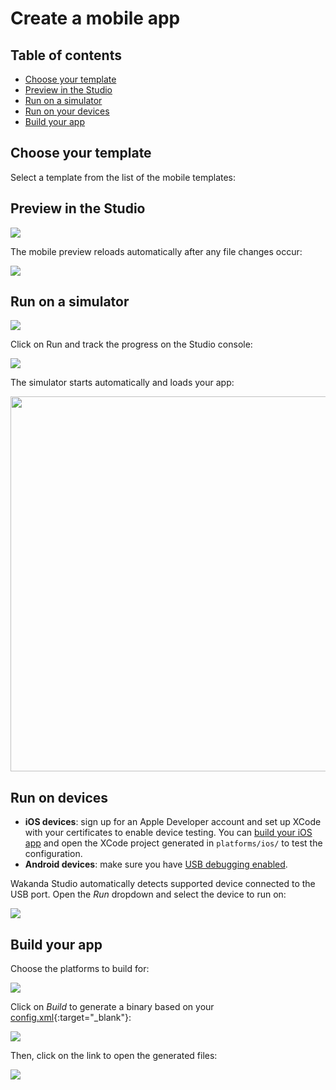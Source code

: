 ---
---

# Create a mobile app

## Table of contents

- [Choose your template](#choose-your-template)
- [Preview in the Studio](#preview-in-the-studio)
- [Run on a simulator](#run-on-a-simulator)
- [Run on your devices](#run-on-devices)
- [Build your app](#build-your-app)

## Choose your template

Select a template from the list of the mobile templates:

## Preview in the Studio

<img src="img/toolbar-mobile-preview.png" />

The mobile preview reloads automatically after any file changes occur:

<img src="img/mobile-live-reload.gif" />

## Run on a simulator

<img src="img/toolbar-mobile-run.png" />

Click on Run and track the progress on the Studio console:

<img src="img/mobile-simulator-launching.png" />

The simulator starts automatically and loads your app:

<img height="600px;" src="img/mobile-simulator.png" />

## Run on devices

- **iOS devices**: sign up for an Apple Developer account and set up XCode with your certificates to enable device testing. You can [build your iOS app](#build-your-app) and open the XCode project generated in `platforms/ios/` to test the configuration.
- **Android devices**: make sure you have [USB debugging enabled](http://developer.android.com/tools/device.html).

Wakanda Studio automatically detects supported device connected to the USB port.
Open the _Run_ dropdown and select the device to run on:

<img src="img/mobile-run-devices.png" />

## Build your app

Choose the platforms to build for:

<img src="img/mobile-build-dropdown.png" />

Click on _Build_ to generate a binary based on your [config.xml](http://cordova.apache.org/docs/en/latest/config_ref/index.html){:target="_blank"}:

<img src="img/mobile-build-progress.png" />

Then, click on the link to open the generated files:

<img src="img/mobile-build.png" />
